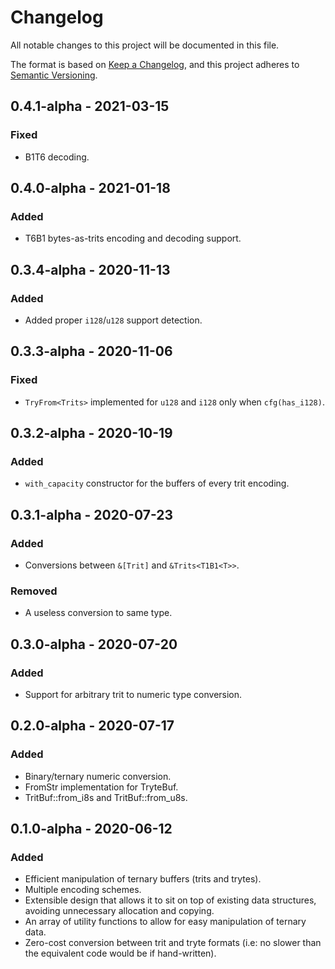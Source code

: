 # Changelog

All notable changes to this project will be documented in this file.

The format is based on [Keep a Changelog](https://keepachangelog.com/en/1.0.0/),
and this project adheres to [Semantic Versioning](https://semver.org/spec/v2.0.0.html).

<!-- ## Unreleased - YYYY-MM-DD

### Added

### Changed

### Deprecated

### Removed

### Fixed

### Security -->

## 0.4.1-alpha - 2021-03-15

### Fixed

- B1T6 decoding.

## 0.4.0-alpha - 2021-01-18

### Added

- T6B1 bytes-as-trits encoding and decoding support.

## 0.3.4-alpha - 2020-11-13

### Added

- Added proper `i128`/`u128` support detection.

## 0.3.3-alpha - 2020-11-06

### Fixed

- `TryFrom<Trits>` implemented for `u128` and `i128` only when `cfg(has_i128)`.

## 0.3.2-alpha - 2020-10-19

### Added

- `with_capacity` constructor for the buffers of every trit encoding.

## 0.3.1-alpha - 2020-07-23

### Added

- Conversions between `&[Trit]` and `&Trits<T1B1<T>>`.

### Removed

- A useless conversion to same type.

## 0.3.0-alpha - 2020-07-20

### Added

- Support for arbitrary trit to numeric type conversion.

## 0.2.0-alpha - 2020-07-17

### Added

- Binary/ternary numeric conversion.
- FromStr implementation for TryteBuf.
- TritBuf::from_i8s and TritBuf::from_u8s.

## 0.1.0-alpha - 2020-06-12

### Added

- Efficient manipulation of ternary buffers (trits and trytes).
- Multiple encoding schemes.
- Extensible design that allows it to sit on top of existing data structures, avoiding unnecessary allocation and copying.
- An array of utility functions to allow for easy manipulation of ternary data.
- Zero-cost conversion between trit and tryte formats (i.e: no slower than the equivalent code would be if hand-written).

